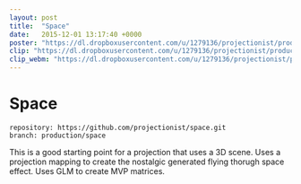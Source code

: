 ```yaml
---
layout: post
title:  "Space"
date:   2015-12-01 13:17:40 +0000
poster: "https://dl.dropboxusercontent.com/u/1279136/projectionist/productions/space/poster.png"
clip: "https://dl.dropboxusercontent.com/u/1279136/projectionist/productions/space/clip800.mp4"
clip_webm: "https://dl.dropboxusercontent.com/u/1279136/projectionist/productions/space/clip800.webm"
---
```


# Space

```
repository: https://github.com/projectionist/space.git
branch: production/space
```

This is a good starting point for a projection that uses a 3D scene.
Uses a projection mapping to create the nostalgic generated flying thorugh space effect.
Uses GLM to create MVP matrices.
